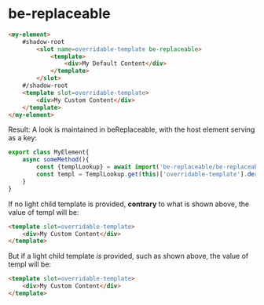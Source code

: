 # be-replaceable


```html
<my-element>
    #shadow-root
        <slot name=overridable-template be-replaceable>
            <template>
                <div>My Default Content</div>
            </template>
        </slot>
    #/shadow-root
    <template slot=overridable-template>
        <div>My Custom Content</div>
    </template>
</my-element>
```

Result:  A look is maintained in beReplaceable, with the host element serving as a key:

```TypeScript
export class MyElement{
    async someMethod(){
        const {templLookup} = await import('be-replaceable/be-replaceable.js');
        const templ = TemplLookup.get(this)['overridable-template'].deref();
    }
}
```

If no light child template is provided, **contrary** to what is shown above, the value of templ will be:

```html
<template slot=overridable-template>
    <div>My Custom Content</div>
</template>
```

But if a light child template *is* provided, such as shown above, the value of templ will be:

```html
<template slot=overridable-template>
    <div>My Custom Content</div>
</template>
```